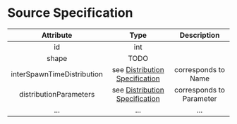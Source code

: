 # Source Specification

<!---
@author Aleksandar Ivanov(ivanov0@hm.edu)
-->

| Attribute | Type | Description |
|:---------:|:----:|:-----------:|
id | int |
shape | TODO |
interSpawnTimeDistribution | see [Distribution Specification](./distribution/distribution-specification.md) | corresponds to Name
distributionParameters | see [Distribution Specification](./distribution/distribution-specification.md) | corresponds to Parameter
... | ... | ...
